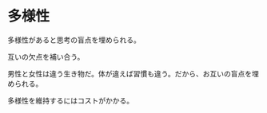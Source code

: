# 多様性

多様性があると思考の盲点を埋められる。

互いの欠点を補い合う。

男性と女性は違う生き物だ。体が違えば習慣も違う。だから、お互いの盲点を埋められる。

多様性を維持するにはコストがかかる。
